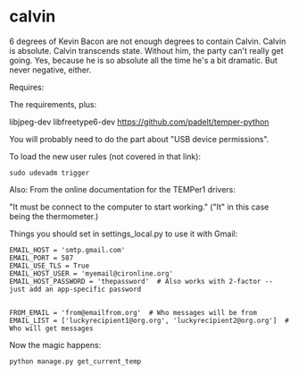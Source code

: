calvin
======

6 degrees of Kevin Bacon are not enough degrees to contain Calvin. Calvin is absolute. Calvin transcends state. Without him, the party can't really get going. Yes, because he is so absolute all the time he's a bit dramatic. But never negative, either.

Requires:

The requirements, plus:

libjpeg-dev
libfreetype6-dev
https://github.com/padelt/temper-python

You will probably need to do the part about "USB device permissions".

To load the new user rules (not covered in that link):

```sudo udevadm trigger```

Also: From the online documentation for the TEMPer1 drivers:

"It must be connect to the computer to start working." ("It" in this case being the thermometer.)

Things you should set in settings_local.py to use it with Gmail:
```
EMAIL_HOST = 'smtp.gmail.com'
EMAIL_PORT = 587
EMAIL_USE_TLS = True
EMAIL_HOST_USER = 'myemail@cironline.org'
EMAIL_HOST_PASSWORD = 'thepassword'  # Also works with 2-factor -- just add an app-specific password


FROM_EMAIL = 'from@emailfrom.org'  # Who messages will be from
EMAIL_LIST = ['luckyrecipient1@org.org', 'luckyrecipient2@org.org']  # Who will get messages
```

Now the magic happens:
```
python manage.py get_current_temp
```
